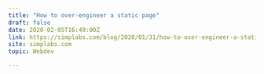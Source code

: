 ```yaml
---
title: "How to over-engineer a static page"
draft: false
date: 2020-02-05T16:49:00Z
link: https://simplabs.com/blog/2020/01/31/how-to-over-engineer-a-static-page?utm_medium=RSS&utm_source=hune
site: simplabs.com
topic: Webdev  

---
```

